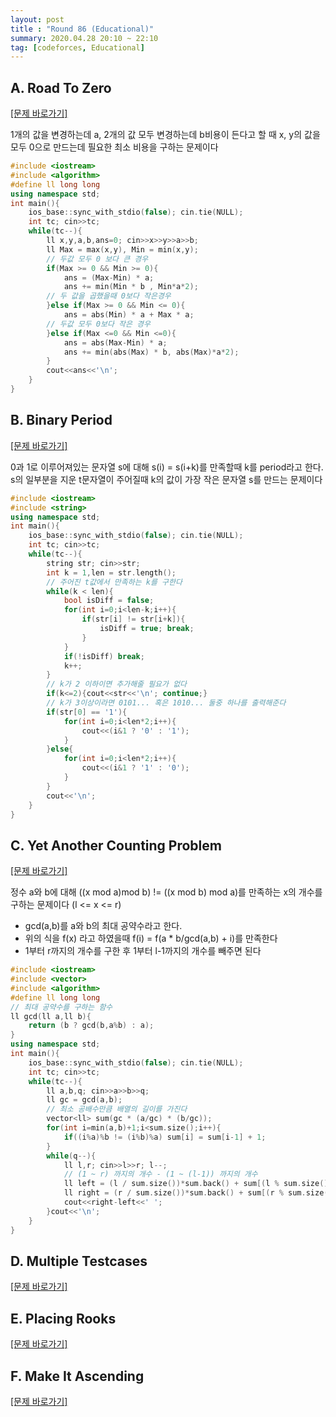```yaml
---
layout: post
title : "Round 86 (Educational)"
summary: 2020.04.28 20:10 ~ 22:10 
tag: [codeforces, Educational]
---
```

## A. Road To Zero 
<a href = "https://codeforces.com/contest/1342/problem/A" target = "_blank">[문제 바로가기]</a>

1개의 값을 변경하는데 a, 2개의 값 모두 변경하는데 b비용이 든다고 할 때 x, y의 값을 모두 0으로 만드는데 필요한 최소 비용을 구하는 문제이다

```c++
#include <iostream>
#include <algorithm>
#define ll long long
using namespace std;
int main(){
	ios_base::sync_with_stdio(false); cin.tie(NULL);
	int tc; cin>>tc;
	while(tc--){
		ll x,y,a,b,ans=0; cin>>x>>y>>a>>b;
		ll Max = max(x,y), Min = min(x,y);
		// 두값 모두 0 보다 큰 경우
		if(Max >= 0 && Min >= 0){
			ans = (Max-Min) * a;
			ans += min(Min * b , Min*a*2);
		// 두 값을 곱했을때 0보다 작은경우
		}else if(Max >= 0 && Min <= 0){
			ans = abs(Min) * a + Max * a;
		// 두값 모두 0보다 작은 경우
		}else if(Max <=0 && Min <=0){
			ans = abs(Max-Min) * a;
			ans += min(abs(Max) * b, abs(Max)*a*2);
		}	
		cout<<ans<<'\n';
	}
}
```

## B. Binary Period 
<a href = "https://codeforces.com/contest/1342/problem/B" target = "_blank">[문제 바로가기]</a>

0과 1로 이루어져있는 문자열 s에 대해 s(i) = s(i+k)를 만족할때 k를 period라고 한다.
<br>s의 일부분을 지운 t문자열이 주어질때 k의 값이 가장 작은 문자열 s를 만드는 문제이다

```c++
#include <iostream>
#include <string>
using namespace std;
int main(){
	ios_base::sync_with_stdio(false); cin.tie(NULL);
	int tc; cin>>tc;
	while(tc--){
		string str; cin>>str;
		int k = 1,len = str.length();
		// 주어진 t값에서 만족하는 k를 구한다
		while(k < len){
			bool isDiff = false;
			for(int i=0;i<len-k;i++){
				if(str[i] != str[i+k]){
					isDiff = true; break;
				}
			}
			if(!isDiff) break;
			k++;
		}
		// k가 2 이하이면 추가해줄 필요가 없다
		if(k<=2){cout<<str<<'\n'; continue;}
		// k가 3이상이라면 0101... 혹은 1010... 둘중 하나를 출력해준다
		if(str[0] == '1'){
			for(int i=0;i<len*2;i++){
				cout<<(i&1 ? '0' : '1');
			}
		}else{
			for(int i=0;i<len*2;i++){
				cout<<(i&1 ? '1' : '0');
			}
		}
		cout<<'\n';
	}
}
```

## C. Yet Another Counting Problem
<a href = "https://codeforces.com/contest/1342/problem/C" target = "_blank">[문제 바로가기]</a>

정수 a와 b에 대해 ((x mod a)mod b) != ((x mod b) mod a)를 만족하는 x의 개수를 구하는 문제이다 (l <= x <= r)

* gcd(a,b)를 a와 b의 최대 공약수라고 한다.
* 위의 식을 f(x) 라고 하였을때 f(i) = f(a * b/gcd(a,b) + i)를 만족한다 
* 1부터 r까지의 개수를 구한 후 1부터 l-1까지의 개수를 빼주면 된다 

```c++
#include <iostream>
#include <vector>
#include <algorithm>
#define ll long long
// 최대 공약수를 구하는 함수
ll gcd(ll a,ll b){
	return (b ? gcd(b,a%b) : a);
}
using namespace std;
int main(){
	ios_base::sync_with_stdio(false); cin.tie(NULL);
	int tc; cin>>tc;
	while(tc--){
		ll a,b,q; cin>>a>>b>>q;
		ll gc = gcd(a,b);
		// 최소 공배수만큼 배열의 길이를 가진다
		vector<ll> sum(gc * (a/gc) * (b/gc));
		for(int i=min(a,b)+1;i<sum.size();i++){
			if((i%a)%b != (i%b)%a) sum[i] = sum[i-1] + 1;	
		}
		while(q--){
			ll l,r; cin>>l>>r; l--;	
			// (1 ~ r) 까지의 개수 - (1 ~ (l-1)) 까지의 개수
			ll left = (l / sum.size())*sum.back() + sum[(l % sum.size())];
			ll right = (r / sum.size())*sum.back() + sum[(r % sum.size())];
			cout<<right-left<<' ';
		}cout<<'\n';
	}
}
```

## D. Multiple Testcases
<a href = "https://codeforces.com/contest/1342/problem/D" target = "_blank">[문제 바로가기]</a>

## E. Placing Rooks 
<a href = "https://codeforces.com/contest/1342/problem/E" target = "_blank">[문제 바로가기]</a>

## F. Make It Ascending 
<a href = "https://codeforces.com/contest/1342/problem/F" target = "_blank">[문제 바로가기]</a>
